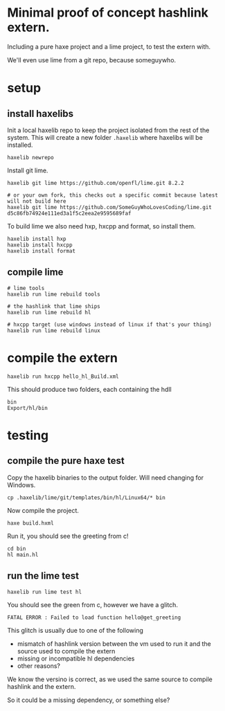 # Minimal proof of concept hashlink extern.

Including a pure haxe project and a lime project, to test the extern with.

We'll even use lime from a git repo, because someguywho.

# setup

## install haxelibs

Init a local haxelib repo to keep the project isolated from the rest of the system. This will create a new folder `.haxelib` where haxelibs will be installed. 

```
haxelib newrepo
```

Install git lime.

```
haxelib git lime https://github.com/openfl/lime.git 8.2.2

# or your own fork, this checks out a specific commit because latest will not build here
haxelib git lime https://github.com/SomeGuyWhoLovesCoding/lime.git 	d5c86fb74924e111ed3a1f5c2eea2e9595689faf
```

To build lime we also need hxp, hxcpp and format, so install them.

```
haxelib install hxp
haxelib install hxcpp
haxelib install format
```

## compile lime

```
# lime tools
haxelib run lime rebuild tools

# the hashlink that lime ships
haxelib run lime rebuild hl

# hxcpp target (use windows instead of linux if that's your thing)
haxelib run lime rebuild linux
```

# compile the extern

```
haxelib run hxcpp hello_hl_Build.xml
```

This should produce two folders, each containing the hdll

```
bin
Export/hl/bin
```

# testing

## compile the pure haxe test

Copy the haxelib binaries to the output folder. Will need changing for Windows.

```
cp .haxelib/lime/git/templates/bin/hl/Linux64/* bin
```
Now compile the project.

```
haxe build.hxml
```

Run it, you should see the greeting from c!

```
cd bin
hl main.hl
```

## run the lime test

```
haxelib run lime test hl
```

You should see the green from c, however we have a glitch.

```
FATAL ERROR : Failed to load function hello@get_greeting
```

This glitch is usually due to one of the following

- mismatch of hashlink version between the vm used to run it and the source used to compile the extern
- missing or incompatible hl dependencies
- other reasons?

We know the versino is correct, as we used the same source to compile hashlink and the extern.

So it could be a missing dependency, or something else?
